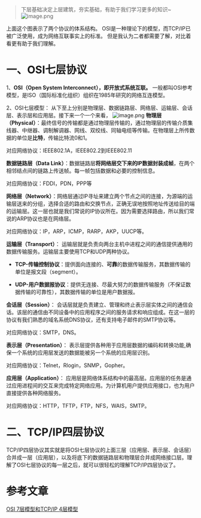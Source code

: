 
> 下层基础决定上层建筑，夯实基础，有助于我们学习更多的知识~
![image.png](https://p9-juejin.byteimg.com/tos-cn-i-k3u1fbpfcp/b0c1f638fa7b46d4bb406c5407519ae6~tplv-k3u1fbpfcp-watermark.image)

上面这个图表示了两个协议的体系结构。
OSI是一种理论下的模型，而TCP/IP已被广泛使用，成为网络互联事实上的标准。
但是我认为二者都需要了解，对比着看更有助于我们理解。
# 一、OSI七层协议
1、**OSI（Open System Interconnect），即开放式系统互联。** 一般都叫OSI参考模型，是ISO（国际标准化组织）组织在1985年研究的网络互连模型。

2、OSI七层模型：
从下至上分别是物理层、数据链路层、网络层、运输层、会话层、表示层和应用层。接下来一个一个来看，
![image.png](https://p3-juejin.byteimg.com/tos-cn-i-k3u1fbpfcp/2cd8d9b557ce475399e1db98a895e064~tplv-k3u1fbpfcp-watermark.image)
**物理层（Physical）**：最终信号的传输都是通过物理层传输的，通过物理层的传输介质集线器、中继器、调制解调器、网线、双绞线、同轴电缆等传输。在物理层上所传数据的单位是**比特**，传输比特流0和1。

对应网络协议：IEEE802.1A，IEEE802.2到IEEE802.11

**数据链路层（Data Link）**：数据链路层**将网络层交下来的IP数据封装成帧**，在两个相邻结点间的链路上传送帧。每一帧包括数据和必要的控制信息。

对应网络协议：FDDI，PDN，PPP等

**网络层（Network）**：网络层通过IP寻址来建立两个节点之间的连接，为源端的运输层送来的分组，选择合适的路由和交换节点，正确无误地按照地址传送给目的端的运输层。这一层也就是我们常说的IP协议所在。因为需要选择路由，所以我们常说的ARP协议也是在网络层。

对应网络协议：IP，ARP，ICMP，RARP，AKP，UUCP等。

**运输层（Transport）**：
运输层就是负责向两台主机中进程之间的通信提供通用的数据传输服务。运输层主要使用TCP和UDP两种协议。

- **TCP-传输控制协议**：提供面向连接的、**可靠**的数据传输服务，其数据传输的单位是报文段（segment）。

- **UDP-用户数据报协议**：提供无连接、尽最大努力的数据传输服务（不保证数据传输的可靠性），其数据传输的单位是用户数据报。

**会话层（Session）**：
会话层就是负责建立、管理和终止表示层实体之间的通信会话。该层的通信由不同设备中的应用程序之间的服务请求和响应组成。在这一层的协议有我们熟悉的域名系统DNS协议，还有支持电子邮件的SMTP协议等。

对应网络协议：SMTP，DNS。

**表示层（Presentation）**：
表示层提供各种用于应用层数据的编码和转换功能,确保一个系统的应用层发送的数据能被另一个系统的应用层识别。

对应网络协议：Telnet，Rlogin，SNMP，Gopher。

**应用层（Application）**：
应用层是网络体系结构中的最高层。应用层的任务是通过应用进程间的交互来完成特定网络应用。为计算机用户提供应用接口，也为用户直接提供各种网络服务。

对应网络协议：HTTP，TFTP，FTP，NFS，WAIS，SMTP。



# 二、TCP/IP四层协议

TCP/IP四层协议其实就是将OSI七层协议的上面三层（应用层、表示层、会话层）合并成一层（应用层），以及将底下的数据链路层和物理层合并成网络接口层。理解了OSI七层协议的每一层之后，就可以很轻松的理解TCP/IP四层协议了。

# 参考文章

[OSI 7层模型和TCP/IP 4层模型](https://zhuanlan.zhihu.com/p/32059190)
